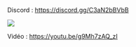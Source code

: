 Discord : https://discord.gg/C3aN2bBVbB

<img src="https://i.imgur.com/E9w7q9M.png">

Vidéo : https://youtu.be/g9Mh7zAQ_zI
